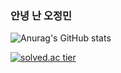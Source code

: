 ### <h3>안녕 난 오정민</h3>
![Anurag's GitHub stats](https://github-readme-stats.vercel.app/api?username=ojingjing&show_icons=true&theme=solarized-light)

[![solved.ac tier](http://mazassumnida.wtf/api/generate_badge?boj=wlddj14)](https://solved.ac/wlddj14)

<!--
**ojingjing/ojingjing** is a ✨ _special_ ✨ repository because its `README.md` (this file) appears on your GitHub profile.

Here are some ideas to get you started:

- 🔭 I’m currently working on ...
- 🌱 I’m currently learning ...
- 👯 I’m looking to collaborate on ...
- 🤔 I’m looking for help with ...
- 💬 Ask me about ...
- 📫 How to reach me: ...
- 😄 Pronouns: ...
- ⚡ Fun fact: ...
-->
